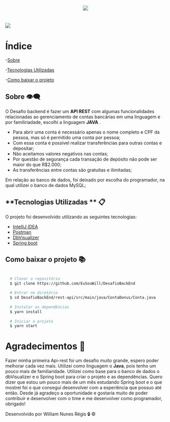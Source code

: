<h1 align="center">
  <img src="https://ik.imagekit.io/v429dmzzclt/donus_hakC3JPrc.png?updatedAt=1640048007280">
  </h1>
  
  <h1>
  <img src="https://ik.imagekit.io/v429dmzzclt/video_do_programa_java_NYelSzWf7.gif?updatedAt=1640049921121">
  </h1>
  
  # Índice
  -[Sobre](#-sobre)
  
  -[Tecnologias Utilizadas](#-tecnologias-utilizadas)
  
  -[Como baixar o projeto](#-como-baixar-o-projeto)
  
## Sobre 👁‍🗨

O Desafio backend é fazer um **API REST** com algumas funcionalidades relacionadas ao gerenciamento de contas bancárias em uma linguagem e por familiriadade, escolhi a linguagem **JAVA** .

* Para abrir uma conta é necessário apenas o nome completo e CPF da pessoa, mas só é permitido uma conta por pessoa;
* Com essa conta é possível realizar transferências para outras contas e depositar;
* Não aceitamos valores negativos nas contas;
* Por questão de segurança cada transação de depósito não pode ser maior do que R$2.000;
* As transferências entre contas são gratuitas e ilimitadas;

Em relação ao banco de dados, foi deixado por escolha do programador, na qual utilizei o banco de dados MySQL;


## **Tecnologias Utilizadas ** 📋

O projeto foi desenvolvido utilizando as seguintes tecnologias:

 - [IntelliJ IDEA](https://www.jetbrains.com/idea/) 
 - [Postman](https://www.postman.com/)
 - [DbVisualizer](https://www.dbvis.com/)
 - [Spring boot](https://spring.io/)
 
 ## Como baixar o projeto 📚

```bash
  
  # Clonar o repositório
  $ git clone https://github.com/EuSouWill/DesafioBackEnd
  
  # Entrar no diretório
  $ cd DesafioBackEnd/rest-api/src/main/java/ContaDonus/Conta.java
  
  # Instalar as dependências
  $ yarn install
  
  # Iniciar o projeto
  $ yarn start 

```


# **Agradecimentos** 🙏

Fazer minha primeira Api-rest foi um desafio muito grande, espero poder melhorar cada vez mais. Utilizei como linguagem o **Java**, pois tenho um pouco mais de familiaridade.
Utilizei como base para o banco de dados o dbVisualizer e o Spring boot para criar o projeto e as dependências.
Quero dizer que estou um pouco mais de um mês estudando Spring boot e o que mostrei foi o que consegui desenvolver com a experiência que possuo até então.
Desde já agradeço a oportunidade e gostaria muito de poder contribuir e desenvolver com o time e me desenvolver como programador, obrigado!

Desenvolvido por William Nunes Régis 🔒  ©











